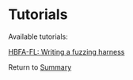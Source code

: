 # Tutorials

Available tutorials:

[HBFA-FL: Writing a fuzzing harness](./writingafuzzingharness.md)

Return to [Summary](../SUMMARY.md)
